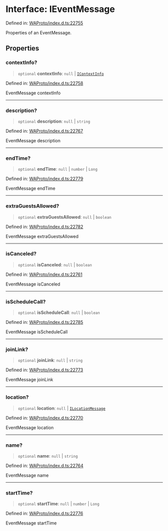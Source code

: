 # Interface: IEventMessage

Defined in: [WAProto/index.d.ts:22755](https://github.com/Fokusdotid/bail/blob/82f46c566476ac566bfd781dede14412fcdfb787/WAProto/index.d.ts#L22755)

Properties of an EventMessage.

## Properties

### contextInfo?

> `optional` **contextInfo**: `null` \| [`IContextInfo`](../../../interfaces/IContextInfo.md)

Defined in: [WAProto/index.d.ts:22758](https://github.com/Fokusdotid/bail/blob/82f46c566476ac566bfd781dede14412fcdfb787/WAProto/index.d.ts#L22758)

EventMessage contextInfo

***

### description?

> `optional` **description**: `null` \| `string`

Defined in: [WAProto/index.d.ts:22767](https://github.com/Fokusdotid/bail/blob/82f46c566476ac566bfd781dede14412fcdfb787/WAProto/index.d.ts#L22767)

EventMessage description

***

### endTime?

> `optional` **endTime**: `null` \| `number` \| `Long`

Defined in: [WAProto/index.d.ts:22779](https://github.com/Fokusdotid/bail/blob/82f46c566476ac566bfd781dede14412fcdfb787/WAProto/index.d.ts#L22779)

EventMessage endTime

***

### extraGuestsAllowed?

> `optional` **extraGuestsAllowed**: `null` \| `boolean`

Defined in: [WAProto/index.d.ts:22782](https://github.com/Fokusdotid/bail/blob/82f46c566476ac566bfd781dede14412fcdfb787/WAProto/index.d.ts#L22782)

EventMessage extraGuestsAllowed

***

### isCanceled?

> `optional` **isCanceled**: `null` \| `boolean`

Defined in: [WAProto/index.d.ts:22761](https://github.com/Fokusdotid/bail/blob/82f46c566476ac566bfd781dede14412fcdfb787/WAProto/index.d.ts#L22761)

EventMessage isCanceled

***

### isScheduleCall?

> `optional` **isScheduleCall**: `null` \| `boolean`

Defined in: [WAProto/index.d.ts:22785](https://github.com/Fokusdotid/bail/blob/82f46c566476ac566bfd781dede14412fcdfb787/WAProto/index.d.ts#L22785)

EventMessage isScheduleCall

***

### joinLink?

> `optional` **joinLink**: `null` \| `string`

Defined in: [WAProto/index.d.ts:22773](https://github.com/Fokusdotid/bail/blob/82f46c566476ac566bfd781dede14412fcdfb787/WAProto/index.d.ts#L22773)

EventMessage joinLink

***

### location?

> `optional` **location**: `null` \| [`ILocationMessage`](ILocationMessage.md)

Defined in: [WAProto/index.d.ts:22770](https://github.com/Fokusdotid/bail/blob/82f46c566476ac566bfd781dede14412fcdfb787/WAProto/index.d.ts#L22770)

EventMessage location

***

### name?

> `optional` **name**: `null` \| `string`

Defined in: [WAProto/index.d.ts:22764](https://github.com/Fokusdotid/bail/blob/82f46c566476ac566bfd781dede14412fcdfb787/WAProto/index.d.ts#L22764)

EventMessage name

***

### startTime?

> `optional` **startTime**: `null` \| `number` \| `Long`

Defined in: [WAProto/index.d.ts:22776](https://github.com/Fokusdotid/bail/blob/82f46c566476ac566bfd781dede14412fcdfb787/WAProto/index.d.ts#L22776)

EventMessage startTime

